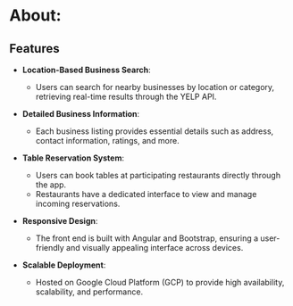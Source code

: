# About:

## Features

- **Location-Based Business Search**: 
  - Users can search for nearby businesses by location or category, retrieving real-time results through the YELP API.

- **Detailed Business Information**: 
  - Each business listing provides essential details such as address, contact information, ratings, and more.

- **Table Reservation System**: 
  - Users can book tables at participating restaurants directly through the app.
  - Restaurants have a dedicated interface to view and manage incoming reservations.

- **Responsive Design**: 
  - The front end is built with Angular and Bootstrap, ensuring a user-friendly and visually appealing interface across devices.

- **Scalable Deployment**: 
  - Hosted on Google Cloud Platform (GCP) to provide high availability, scalability, and performance.
